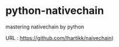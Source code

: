 # python-nativechain
mastering nativechain by python  
  
URL : https://github.com/lhartikk/naivechain)
